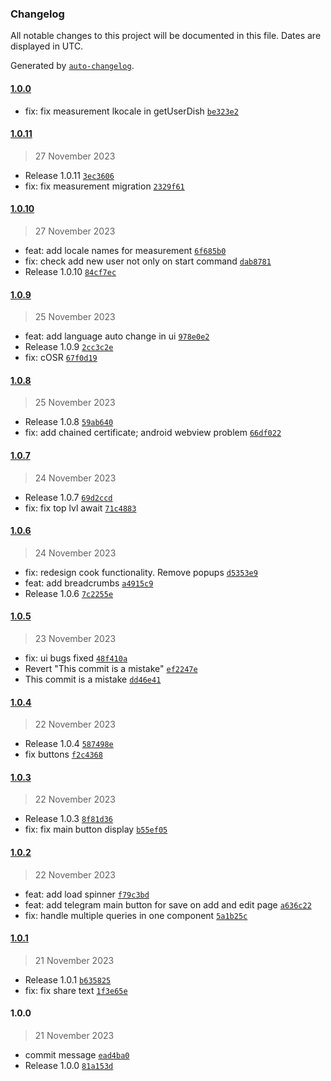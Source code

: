 ### Changelog

All notable changes to this project will be documented in this file. Dates are displayed in UTC.

Generated by [`auto-changelog`](https://github.com/CookPete/auto-changelog).

#### [1.0.0](https://github.com/oleh-mukoyed/recipes/compare/1.0.11...1.0.0)

- fix: fix measurement lkocale in getUserDish [`be323e2`](https://github.com/oleh-mukoyed/recipes/commit/be323e2b0cb0dd252b610ccef235e816eabda12a)

#### [1.0.11](https://github.com/oleh-mukoyed/recipes/compare/1.0.10...1.0.11)

> 27 November 2023

- Release 1.0.11 [`3ec3606`](https://github.com/oleh-mukoyed/recipes/commit/3ec360636a362bc186fa1918d481c26c1dd9bd2e)
- fix: fix measurement migration [`2329f61`](https://github.com/oleh-mukoyed/recipes/commit/2329f61de3606861c729b19bfe63fc6bb70e81c9)

#### [1.0.10](https://github.com/oleh-mukoyed/recipes/compare/1.0.9...1.0.10)

> 27 November 2023

- feat: add locale names for measurement [`6f685b0`](https://github.com/oleh-mukoyed/recipes/commit/6f685b06ff917d0c9ac43e0a1ad1da193291c11f)
- fix: check add new user not only on start command [`dab8781`](https://github.com/oleh-mukoyed/recipes/commit/dab8781c22574a70c2f3395e2be5c557f46d0a70)
- Release 1.0.10 [`84cf7ec`](https://github.com/oleh-mukoyed/recipes/commit/84cf7ecbc53ac1af9018477ecdecbc59812e65bd)

#### [1.0.9](https://github.com/oleh-mukoyed/recipes/compare/1.0.8...1.0.9)

> 25 November 2023

- feat: add language auto change in ui [`978e0e2`](https://github.com/oleh-mukoyed/recipes/commit/978e0e27ef3ad80233c7d325cddb7d266fe7f266)
- Release 1.0.9 [`2cc3c2e`](https://github.com/oleh-mukoyed/recipes/commit/2cc3c2ed76f823a06eae6c063c3ee78ae3f47ff0)
- fix: cOSR [`67f0d19`](https://github.com/oleh-mukoyed/recipes/commit/67f0d197284789fb76b091f70dbabf5d1e316fbd)

#### [1.0.8](https://github.com/oleh-mukoyed/recipes/compare/1.0.7...1.0.8)

> 25 November 2023

- Release 1.0.8 [`59ab640`](https://github.com/oleh-mukoyed/recipes/commit/59ab64082cd06358713d4493411551b8610b0fce)
- fix: add chained certificate; android webview problem [`66df022`](https://github.com/oleh-mukoyed/recipes/commit/66df02282185307410f976f5156bf7b4da1f28a7)

#### [1.0.7](https://github.com/oleh-mukoyed/recipes/compare/1.0.6...1.0.7)

> 24 November 2023

- Release 1.0.7 [`69d2ccd`](https://github.com/oleh-mukoyed/recipes/commit/69d2ccd7edd3a8823de0a37a9a5b98b768336968)
- fix: fix top lvl await [`71c4883`](https://github.com/oleh-mukoyed/recipes/commit/71c4883f09e9ca8afcafa9f8cb57af14cf9dbffd)

#### [1.0.6](https://github.com/oleh-mukoyed/recipes/compare/1.0.5...1.0.6)

> 24 November 2023

- fix: redesign cook functionality. Remove popups [`d5353e9`](https://github.com/oleh-mukoyed/recipes/commit/d5353e98f5090ea3bcb2f4a5cef9afc1bfe02d13)
- feat: add breadcrumbs [`a4915c9`](https://github.com/oleh-mukoyed/recipes/commit/a4915c951ded81feb39d0ed88328c65ff7cff4ee)
- Release 1.0.6 [`7c2255e`](https://github.com/oleh-mukoyed/recipes/commit/7c2255e49a133038c7c8e7477a771cd1ae556c45)

#### [1.0.5](https://github.com/oleh-mukoyed/recipes/compare/1.0.4...1.0.5)

> 23 November 2023

- fix: ui bugs fixed [`48f410a`](https://github.com/oleh-mukoyed/recipes/commit/48f410a76e2fa07a166364650f58b1b393971156)
- Revert "This commit is a mistake" [`ef2247e`](https://github.com/oleh-mukoyed/recipes/commit/ef2247eb34b870b2c4eb968695fed6a8f2538faf)
- This commit is a mistake [`dd46e41`](https://github.com/oleh-mukoyed/recipes/commit/dd46e41c257ac9b116f88190afc20621903c0ad5)

#### [1.0.4](https://github.com/oleh-mukoyed/recipes/compare/1.0.3...1.0.4)

> 22 November 2023

- Release 1.0.4 [`587498e`](https://github.com/oleh-mukoyed/recipes/commit/587498e48f198bbed24a55c75053b122caae32a9)
- fix buttons [`f2c4368`](https://github.com/oleh-mukoyed/recipes/commit/f2c4368fbcf6009abad4576cca4c90b1e7ef74fc)

#### [1.0.3](https://github.com/oleh-mukoyed/recipes/compare/1.0.2...1.0.3)

> 22 November 2023

- Release 1.0.3 [`8f81d36`](https://github.com/oleh-mukoyed/recipes/commit/8f81d36e254e962bd93e3b2689bb20f1c95c260a)
- fix: fix main button display [`b55ef05`](https://github.com/oleh-mukoyed/recipes/commit/b55ef0538e74fa610ab7c3aed0d0e791ae68fff4)

#### [1.0.2](https://github.com/oleh-mukoyed/recipes/compare/1.0.1...1.0.2)

> 22 November 2023

- feat: add load spinner [`f79c3bd`](https://github.com/oleh-mukoyed/recipes/commit/f79c3bd4bc8ba6c51495b09e13d330d36458741f)
- feat: add telegram main button for save on add and edit page [`a636c22`](https://github.com/oleh-mukoyed/recipes/commit/a636c22b9be63ce8f05b06b218754db5c7ea7845)
- fix: handle multiple queries in one component [`5a1b25c`](https://github.com/oleh-mukoyed/recipes/commit/5a1b25c262ecdd87f90e43531538e0a4af6441ca)

#### [1.0.1](https://github.com/oleh-mukoyed/recipes/compare/1.0.0...1.0.1)

> 21 November 2023

- Release 1.0.1 [`b635825`](https://github.com/oleh-mukoyed/recipes/commit/b6358256402201565b74bec19b0f9311e5858d68)
- fix: fix share text [`1f3e65e`](https://github.com/oleh-mukoyed/recipes/commit/1f3e65e876ae53fa59d6c74a7b96f5543432e5b6)

#### 1.0.0

> 21 November 2023

- commit message [`ead4ba0`](https://github.com/oleh-mukoyed/recipes/commit/ead4ba0977fb873ad15332cef8f953a9922ab0fa)
- Release 1.0.0 [`81a153d`](https://github.com/oleh-mukoyed/recipes/commit/81a153d027df986f7aac6dcb2a77262734a51444)
